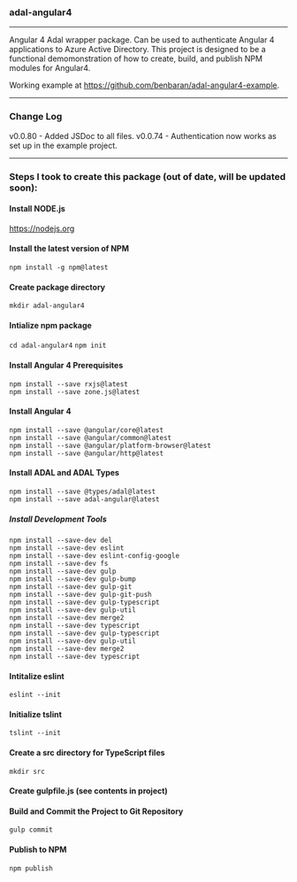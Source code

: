 ### adal-angular4

---

Angular 4 Adal wrapper package. Can be used to authenticate Angular 4 applications to Azure Active Directory. This project is designed to be a functional demomonstration of how to create, build, and publish NPM modules for Angular4.

Working example at https://github.com/benbaran/adal-angular4-example.

---

### Change Log
v0.0.80 - Added JSDoc to all files.
v0.0.74 - Authentication now works as set up in the example project.

---

### Steps I took to create this package (out of date, will be updated soon):

#### Install NODE.js

https://nodejs.org

#### Install the latest version of NPM
```npm install -g npm@latest```

#### Create package directory
```mkdir adal-angular4```

#### Intialize npm package
```cd adal-angular4```
```npm init```

#### Install Angular 4 Prerequisites
```
npm install --save rxjs@latest
npm install --save zone.js@latest
```
#### Install Angular 4
```
npm install --save @angular/core@latest
npm install --save @angular/common@latest
npm install --save @angular/platform-browser@latest
npm install --save @angular/http@latest
```
#### Install ADAL and ADAL Types
```
npm install --save @types/adal@latest
npm install --save adal-angular@latest
```
##### Install Development Tools
```
npm install --save-dev del
npm install --save-dev eslint
npm install --save-dev eslint-config-google
npm install --save-dev fs
npm install --save-dev gulp
npm install --save-dev gulp-bump
npm install --save-dev gulp-git
npm install --save-dev gulp-git-push
npm install --save-dev gulp-typescript
npm install --save-dev gulp-util
npm install --save-dev merge2
npm install --save-dev typescript
npm install --save-dev gulp-typescript
npm install --save-dev gulp-util
npm install --save-dev merge2
npm install --save-dev typescript
```

#### Intitalize eslint
```eslint --init```

#### Initialize tslint
```tslint --init```

#### Create a src directory for TypeScript files
```mkdir src```

#### Create gulpfile.js (see contents in project)

#### Build and Commit the Project to Git Repository
```gulp commit```

#### Publish to NPM 
```npm publish```
